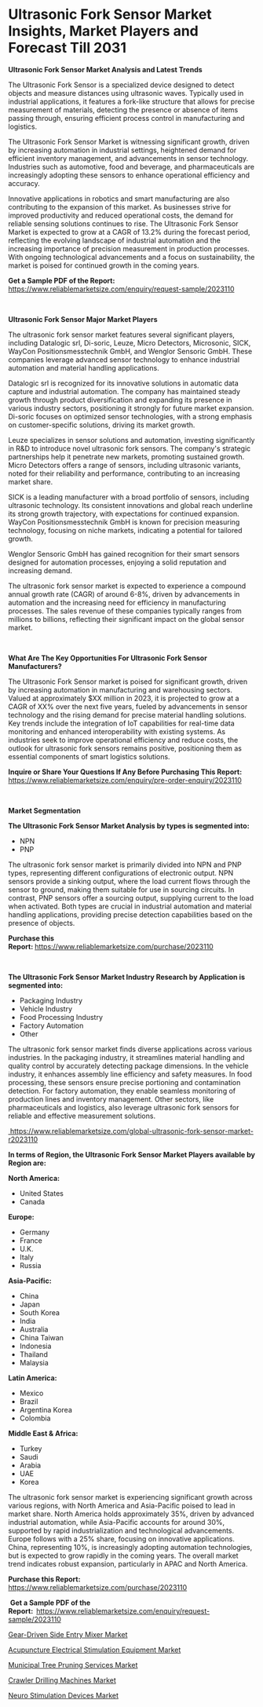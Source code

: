 <p><h1>Ultrasonic Fork Sensor Market Insights, Market Players and Forecast Till 2031</h1></p><p><strong>Ultrasonic Fork Sensor Market Analysis and Latest Trends</strong></p>
<p><p>The Ultrasonic Fork Sensor is a specialized device designed to detect objects and measure distances using ultrasonic waves. Typically used in industrial applications, it features a fork-like structure that allows for precise measurement of materials, detecting the presence or absence of items passing through, ensuring efficient process control in manufacturing and logistics.</p><p>The Ultrasonic Fork Sensor Market is witnessing significant growth, driven by increasing automation in industrial settings, heightened demand for efficient inventory management, and advancements in sensor technology. Industries such as automotive, food and beverage, and pharmaceuticals are increasingly adopting these sensors to enhance operational efficiency and accuracy. </p><p>Innovative applications in robotics and smart manufacturing are also contributing to the expansion of this market. As businesses strive for improved productivity and reduced operational costs, the demand for reliable sensing solutions continues to rise. The Ultrasonic Fork Sensor Market is expected to grow at a CAGR of 13.2% during the forecast period, reflecting the evolving landscape of industrial automation and the increasing importance of precision measurement in production processes. With ongoing technological advancements and a focus on sustainability, the market is poised for continued growth in the coming years.</p></p>
<p><strong>Get a Sample PDF of the Report:&nbsp;</strong> <a href="https://www.reliablemarketsize.com/enquiry/request-sample/2023110?utm_campaign=1131&utm_medium=2&utm_source=Github&utm_content=ia&utm_term=28102024&utm_id=ultrasonic-fork-sensor">https://www.reliablemarketsize.com/enquiry/request-sample/2023110</a></p>
<p>&nbsp;</p>
<p><strong>Ultrasonic Fork Sensor Major Market Players</strong></p>
<p><p>The ultrasonic fork sensor market features several significant players, including Datalogic srl, Di-soric, Leuze, Micro Detectors, Microsonic, SICK, WayCon Positionsmesstechnik GmbH, and Wenglor Sensoric GmbH. These companies leverage advanced sensor technology to enhance industrial automation and material handling applications.</p><p>Datalogic srl is recognized for its innovative solutions in automatic data capture and industrial automation. The company has maintained steady growth through product diversification and expanding its presence in various industry sectors, positioning it strongly for future market expansion. Di-soric focuses on optimized sensor technologies, with a strong emphasis on customer-specific solutions, driving its market growth.</p><p>Leuze specializes in sensor solutions and automation, investing significantly in R&D to introduce novel ultrasonic fork sensors. The company's strategic partnerships help it penetrate new markets, promoting sustained growth. Micro Detectors offers a range of sensors, including ultrasonic variants, noted for their reliability and performance, contributing to an increasing market share.</p><p>SICK is a leading manufacturer with a broad portfolio of sensors, including ultrasonic technology. Its consistent innovations and global reach underline its strong growth trajectory, with expectations for continued expansion. WayCon Positionsmesstechnik GmbH is known for precision measuring technology, focusing on niche markets, indicating a potential for tailored growth.</p><p>Wenglor Sensoric GmbH has gained recognition for their smart sensors designed for automation processes, enjoying a solid reputation and increasing demand. </p><p>The ultrasonic fork sensor market is expected to experience a compound annual growth rate (CAGR) of around 6-8%, driven by advancements in automation and the increasing need for efficiency in manufacturing processes. The sales revenue of these companies typically ranges from millions to billions, reflecting their significant impact on the global sensor market.</p></p>
<p>&nbsp;</p>
<p><strong>What Are The Key Opportunities For Ultrasonic Fork Sensor Manufacturers?</strong></p>
<p><p>The Ultrasonic Fork Sensor market is poised for significant growth, driven by increasing automation in manufacturing and warehousing sectors. Valued at approximately $XX million in 2023, it is projected to grow at a CAGR of XX% over the next five years, fueled by advancements in sensor technology and the rising demand for precise material handling solutions. Key trends include the integration of IoT capabilities for real-time data monitoring and enhanced interoperability with existing systems. As industries seek to improve operational efficiency and reduce costs, the outlook for ultrasonic fork sensors remains positive, positioning them as essential components of smart logistics solutions.</p></p>
<p><strong>Inquire or Share Your Questions If Any Before Purchasing This Report:</strong> <a href="https://www.reliablemarketsize.com/enquiry/pre-order-enquiry/2023110?utm_campaign=1131&utm_medium=2&utm_source=Github&utm_content=ia&utm_term=28102024&utm_id=ultrasonic-fork-sensor">https://www.reliablemarketsize.com/enquiry/pre-order-enquiry/2023110</a></p>
<p>&nbsp;</p>
<p><strong>Market Segmentation</strong></p>
<p><strong>The Ultrasonic Fork Sensor Market Analysis by types is segmented into:</strong></p>
<p><ul><li>NPN</li><li>PNP</li></ul></p>
<p><p>The ultrasonic fork sensor market is primarily divided into NPN and PNP types, representing different configurations of electronic output. NPN sensors provide a sinking output, where the load current flows through the sensor to ground, making them suitable for use in sourcing circuits. In contrast, PNP sensors offer a sourcing output, supplying current to the load when activated. Both types are crucial in industrial automation and material handling applications, providing precise detection capabilities based on the presence of objects.</p></p>
<p><strong>Purchase this Report:&nbsp;</strong><a href="https://www.reliablemarketsize.com/purchase/2023110?utm_campaign=1131&utm_medium=2&utm_source=Github&utm_content=ia&utm_term=28102024&utm_id=ultrasonic-fork-sensor">https://www.reliablemarketsize.com/purchase/2023110</a></p>
<p>&nbsp;</p>
<p><strong>The Ultrasonic Fork Sensor Market Industry Research by Application is segmented into:</strong></p>
<p><ul><li>Packaging Industry</li><li>Vehicle Industry</li><li>Food Processing Industry</li><li>Factory Automation</li><li>Other</li></ul></p>
<p><p>The ultrasonic fork sensor market finds diverse applications across various industries. In the packaging industry, it streamlines material handling and quality control by accurately detecting package dimensions. In the vehicle industry, it enhances assembly line efficiency and safety measures. In food processing, these sensors ensure precise portioning and contamination detection. For factory automation, they enable seamless monitoring of production lines and inventory management. Other sectors, like pharmaceuticals and logistics, also leverage ultrasonic fork sensors for reliable and effective measurement solutions.</p></p>
<p><a href="https://www.reliablemarketsize.com/global-ultrasonic-fork-sensor-market-r2023110?utm_campaign=1131&utm_medium=2&utm_source=Github&utm_content=ia&utm_term=28102024&utm_id=ultrasonic-fork-sensor">&nbsp;https://www.reliablemarketsize.com/global-ultrasonic-fork-sensor-market-r2023110</a></p>
<p><strong>In terms of Region, the Ultrasonic Fork Sensor Market Players available by Region are:</strong></p>
<p>
    <p> <strong> North America: </strong>
        <ul>
            <li>United States</li>
            <li>Canada</li>
        </ul>
        </p> 
    <p> <strong> Europe: </strong>
        <ul>
            <li>Germany</li>
            <li>France</li>
            <li>U.K.</li>
            <li>Italy</li>
            <li>Russia</li>
        </ul>
        </p> 
    <p> <strong> Asia-Pacific: </strong>
        <ul>
            <li>China</li>
            <li>Japan</li>
            <li>South Korea</li>
            <li>India</li>
            <li>Australia</li>
            <li>China Taiwan</li>
            <li>Indonesia</li>
            <li>Thailand</li>
            <li>Malaysia</li>
        </ul>
        </p> 
    <p> <strong> Latin America: </strong>
        <ul>
            <li>Mexico</li>
            <li>Brazil</li>
            <li>Argentina Korea</li>
            <li>Colombia</li>
        </ul>
        </p> 
    <p> <strong> Middle East & Africa: </strong>
        <ul>
            <li>Turkey</li>
            <li>Saudi</li>
            <li>Arabia</li>
            <li>UAE</li>
            <li>Korea</li>
        </ul>
    </p>
    </p>
<p><p>The ultrasonic fork sensor market is experiencing significant growth across various regions, with North America and Asia-Pacific poised to lead in market share. North America holds approximately 35%, driven by advanced industrial automation, while Asia-Pacific accounts for around 30%, supported by rapid industrialization and technological advancements. Europe follows with a 25% share, focusing on innovative applications. China, representing 10%, is increasingly adopting automation technologies, but is expected to grow rapidly in the coming years. The overall market trend indicates robust expansion, particularly in APAC and North America.</p></p>
<p><strong>Purchase this Report: </strong><a href="https://www.reliablemarketsize.com/purchase/2023110?utm_campaign=1131&utm_medium=2&utm_source=Github&utm_content=ia&utm_term=28102024&utm_id=ultrasonic-fork-sensor">https://www.reliablemarketsize.com/purchase/2023110</a></p>
<p>&nbsp;<strong>Get a Sample PDF of the Report:&nbsp;&nbsp;</strong><a href="https://www.reliablemarketsize.com/enquiry/request-sample/2023110?utm_campaign=1131&utm_medium=2&utm_source=Github&utm_content=ia&utm_term=28102024&utm_id=ultrasonic-fork-sensor">https://www.reliablemarketsize.com/enquiry/request-sample/2023110</a></p>
<p><strong></strong></p>
<p><p><a href="https://www.linkedin.com/pulse/gear-driven-side-entry-mixer-market-trends-detailed-study-its-dxrgf?utm_campaign=1131&utm_medium=2&utm_source=Github&utm_content=ia&utm_term=28102024&utm_id=ultrasonic-fork-sensor">Gear-Driven Side Entry Mixer Market</a></p><p><a href="https://github.com/doyeme32g/Market-Research-Report-List-1/blob/main/acupuncture-electrical-stimulation-equipment-market.md?utm_campaign=1131&utm_medium=2&utm_source=Github&utm_content=ia&utm_term=28102024&utm_id=ultrasonic-fork-sensor">Acupuncture Electrical Stimulation Equipment Market</a></p><p><a href="https://www.linkedin.com/pulse/pioneering-growth-analyzing-global-municipal-tree-pruning-services-8pwbe?utm_campaign=1131&utm_medium=2&utm_source=Github&utm_content=ia&utm_term=28102024&utm_id=ultrasonic-fork-sensor">Municipal Tree Pruning Services Market</a></p><p><a href="https://issuu.com/reportprime-2/docs/crawler-drilling-machines-market-si_a430465ba30549?utm_campaign=1131&utm_medium=2&utm_source=Github&utm_content=ia&utm_term=28102024&utm_id=ultrasonic-fork-sensor">Crawler Drilling Machines Market</a></p><p><a href="https://github.com/kandidbn/Market-Research-Report-List-1/blob/main/neuro-stimulation-devices-market.md?utm_campaign=1131&utm_medium=2&utm_source=Github&utm_content=ia&utm_term=28102024&utm_id=ultrasonic-fork-sensor">Neuro Stimulation Devices Market</a></p></p>